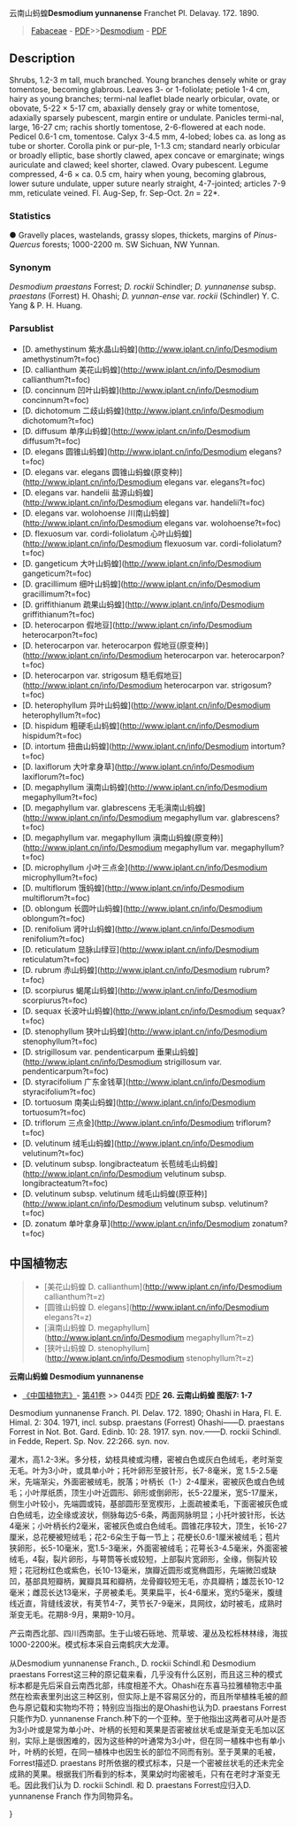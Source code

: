 云南山蚂蝗**Desmodium yunnanense** Franchet Pl. Delavay. 172. 1890.

> [Fabaceae](http://www.iplant.cn/info/Fabaceae?t=foc) - [PDF](http://www.iplant.cn/foc/pdf/Fabaceae.pdf)>>[Desmodium](http://www.iplant.cn/info/Desmodium?t=foc) - [PDF](http://www.iplant.cn/foc/pdf/Desmodium.pdf)
## Description

Shrubs, 1.2-3 m tall, much branched. Young branches densely white or gray tomentose, becoming glabrous. Leaves 3- or 1-foliolate; petiole 1-4 cm, hairy as young branches; termi-nal leaflet blade nearly orbicular, ovate, or obovate, 5-22 × 5-17 cm, abaxially densely gray or white tomentose, adaxially sparsely pubescent, margin entire or undulate. Panicles termi-nal, large, 16-27 cm; rachis shortly tomentose, 2-6-flowered at each node. Pedicel 0.6-1 cm, tomentose. Calyx 3-4.5 mm, 4-lobed; lobes ca. as long as tube or shorter. Corolla pink or pur-ple, 1-1.3 cm; standard nearly orbicular or broadly elliptic, base shortly clawed, apex concave or emarginate; wings auriculate and clawed; keel shorter, clawed. Ovary pubescent. Legume compressed, 4-6 × ca. 0.5 cm, hairy when young, becoming glabrous, lower suture undulate, upper suture nearly straight, 4-7-jointed; articles 7-9 mm, reticulate veined. Fl. Aug-Sep, fr. Sep-Oct. 2*n* = 22*.

### Statistics
● Gravelly places, wastelands, grassy slopes, thickets, margins of *Pinus*-*Quercus* forests; 1000-2200 m. SW Sichuan, NW Yunnan.

### Synonym
*Desmodium praestans* Forrest; *D. rockii* Schindler; *D. yunnanense* subsp. *praestans* (Forrest) H. Ohashi; *D. yunnan-ense* var. *rockii* (Schindler) Y. C. Yang & P. H. Huang.

### Parsublist

* [D.  amethystinum  紫水晶山蚂蝗](http://www.iplant.cn/info/Desmodium amethystinum?t=foc)
* [D.  callianthum  美花山蚂蝗](http://www.iplant.cn/info/Desmodium callianthum?t=foc)
* [D.  concinnum  凹叶山蚂蝗](http://www.iplant.cn/info/Desmodium concinnum?t=foc)
* [D.  dichotomum  二歧山蚂蝗](http://www.iplant.cn/info/Desmodium dichotomum?t=foc)
* [D.  diffusum  单序山蚂蝗](http://www.iplant.cn/info/Desmodium diffusum?t=foc)
* [D.  elegans  圆锥山蚂蝗](http://www.iplant.cn/info/Desmodium elegans?t=foc)
* [D.  elegans var. elegans  圆锥山蚂蝗(原变种)](http://www.iplant.cn/info/Desmodium elegans var. elegans?t=foc)
* [D.  elegans var. handelii  盐源山蚂蝗](http://www.iplant.cn/info/Desmodium elegans var. handelii?t=foc)
* [D.  elegans var. wolohoense  川南山蚂蝗](http://www.iplant.cn/info/Desmodium elegans var. wolohoense?t=foc)
* [D.  flexuosum var. cordi-foliolatum  心叶山蚂蝗](http://www.iplant.cn/info/Desmodium flexuosum var. cordi-foliolatum?t=foc)
* [D.  gangeticum  大叶山蚂蝗](http://www.iplant.cn/info/Desmodium gangeticum?t=foc)
* [D.  gracillimum  细叶山蚂蝗](http://www.iplant.cn/info/Desmodium gracillimum?t=foc)
* [D.  griffithianum  疏果山蚂蝗](http://www.iplant.cn/info/Desmodium griffithianum?t=foc)
* [D.  heterocarpon  假地豆](http://www.iplant.cn/info/Desmodium heterocarpon?t=foc)
* [D.  heterocarpon var. heterocarpon  假地豆(原变种)](http://www.iplant.cn/info/Desmodium heterocarpon var. heterocarpon?t=foc)
* [D.  heterocarpon var. strigosum  糙毛假地豆](http://www.iplant.cn/info/Desmodium heterocarpon var. strigosum?t=foc)
* [D.  heterophyllum  异叶山蚂蝗](http://www.iplant.cn/info/Desmodium heterophyllum?t=foc)
* [D.  hispidum  粗硬毛山蚂蝗](http://www.iplant.cn/info/Desmodium hispidum?t=foc)
* [D.  intortum  扭曲山蚂蝗](http://www.iplant.cn/info/Desmodium intortum?t=foc)
* [D.  laxiflorum  大叶拿身草](http://www.iplant.cn/info/Desmodium laxiflorum?t=foc)
* [D.  megaphyllum  滇南山蚂蝗](http://www.iplant.cn/info/Desmodium megaphyllum?t=foc)
* [D.  megaphyllum var. glabrescens  无毛滇南山蚂蝗](http://www.iplant.cn/info/Desmodium megaphyllum var. glabrescens?t=foc)
* [D.  megaphyllum var. megaphyllum  滇南山蚂蝗(原变种)](http://www.iplant.cn/info/Desmodium megaphyllum var. megaphyllum?t=foc)
* [D.  microphyllum  小叶三点金](http://www.iplant.cn/info/Desmodium microphyllum?t=foc)
* [D.  multiflorum  饿蚂蝗](http://www.iplant.cn/info/Desmodium multiflorum?t=foc)
* [D.  oblongum  长圆叶山蚂蝗](http://www.iplant.cn/info/Desmodium oblongum?t=foc)
* [D.  renifolium  肾叶山蚂蝗](http://www.iplant.cn/info/Desmodium renifolium?t=foc)
* [D.  reticulatum  显脉山绿豆](http://www.iplant.cn/info/Desmodium reticulatum?t=foc)
* [D.  rubrum  赤山蚂蝗](http://www.iplant.cn/info/Desmodium rubrum?t=foc)
* [D.  scorpiurus  蝎尾山蚂蝗](http://www.iplant.cn/info/Desmodium scorpiurus?t=foc)
* [D.  sequax  长波叶山蚂蝗](http://www.iplant.cn/info/Desmodium sequax?t=foc)
* [D.  stenophyllum  狭叶山蚂蝗](http://www.iplant.cn/info/Desmodium stenophyllum?t=foc)
* [D.  strigillosum var. pendenticarpum  垂果山蚂蝗](http://www.iplant.cn/info/Desmodium strigillosum var. pendenticarpum?t=foc)
* [D.  styracifolium  广东金钱草](http://www.iplant.cn/info/Desmodium styracifolium?t=foc)
* [D.  tortuosum  南美山蚂蝗](http://www.iplant.cn/info/Desmodium tortuosum?t=foc)
* [D.  triflorum  三点金](http://www.iplant.cn/info/Desmodium triflorum?t=foc)
* [D.  velutinum  绒毛山蚂蝗](http://www.iplant.cn/info/Desmodium velutinum?t=foc)
* [D.  velutinum subsp. longibracteatum  长苞绒毛山蚂蝗](http://www.iplant.cn/info/Desmodium velutinum subsp. longibracteatum?t=foc)
* [D.  velutinum subsp. velutinum  绒毛山蚂蝗(原亚种)](http://www.iplant.cn/info/Desmodium velutinum subsp. velutinum?t=foc)
* [D.  zonatum  单叶拿身草](http://www.iplant.cn/info/Desmodium zonatum?t=foc)

## 中国植物志

> * [美花山蚂蝗  D.  callianthum](http://www.iplant.cn/info/Desmodium callianthum?t=z)
> * [圆锥山蚂蝗  D.  elegans](http://www.iplant.cn/info/Desmodium elegans?t=z)
> * [滇南山蚂蝗  D.  megaphyllum](http://www.iplant.cn/info/Desmodium megaphyllum?t=z)
> * [狭叶山蚂蝗  D.  stenophyllum](http://www.iplant.cn/info/Desmodium stenophyllum?t=z)

**云南山蚂蝗 Desmodium yunnanense**

* [《中国植物志》](http://www.iplant.cn/frps)- [第41卷](http://www.iplant.cn/frps/vol/41) >> 044页 [PDF](http://www.iplant.cn/frps/pdf/41/044a.PDF)
**26. 云南山蚂蝗 图版7: 1-7**

Desmodium yunnanense Franch. Pl. Delav. 172. 1890; Ohashi in Hara, Fl. E. Himal. 2: 304. 1971, incl. subsp. praestans (Forrest) Ohashi——D. praestans Forrest in Not. Bot. Gard. Edinb. 10: 28. 1917. syn. nov.——D. rockii Schindl. in Fedde, Repert. Sp. Nov. 22:266. syn. nov.

灌木，高1.2-3米。多分枝，幼枝具棱或沟槽，密被白色或灰白色绒毛，老时渐变无毛。叶为3小叶，或具单小叶；托叶卵形至披针形，长7-8毫米，宽 1.5-2.5毫米，先端渐尖，外面密被绒毛，脱落；叶柄长（1-）2-4厘米，密被灰色或白色绒毛；小叶厚纸质，顶生小叶近圆形、卵形或倒卵形，长5-22厘米，宽5-17厘米，侧生小叶较小，先端圆或钝，基部圆形至宽楔形，上面疏被柔毛，下面密被灰色或白色绒毛，边全缘或波状，侧脉每边5-6条，两面网脉明显；小托叶披针形，长达4毫米；小叶柄长约2毫米，密被灰色或白色绒毛。圆锥花序较大，顶生，长16-27厘米，总花梗被短绒毛；花2-6朵生于每一节上；花梗长0.6-1厘米被绒毛；苞片狭卵形，长5-10毫米，宽1.5-3毫米，外面密被绒毛；花萼长3-4.5毫米，外面密被绒毛，4裂，裂片卵形，与萼筒等长或较短，上部裂片宽卵形，全缘，侧裂片较短；花冠粉红色或紫色，长10-13毫米，旗瓣近圆形或宽椭圆形，先端微凹或缺凹，基部具短瓣柄，翼瓣具耳和瓣柄，龙骨瓣较短无毛，亦具瓣柄；雄蕊长10-12毫米；雌蕊长达13毫米，子房被柔毛。荚果扁平，长4-6厘米，宽约5毫米，腹缝线近直，背缝线波状，有荚节4-7，荚节长7-9毫米，具网纹，幼时被毛，成熟时渐变无毛。花期8-9月，果期9-10月。

产云南西北部、四川西南部。生于山坡石砾地、荒草坡、灌丛及松栎林林缘，海拔1000-2200米。模式标本采自云南鹤庆大龙潭。

从Desmodium yunnanense Franch., D. rockii Schindl.和 Desmodium praestans Forrest这三种的原记载来看，几乎没有什么区别，而且这三种的模式标本都是先后采自云南西北部，纬度相差不大。Ohashi在东喜马拉雅植物志中虽然在检索表里列出这三种区别，但实际上是不容易区分的，而且所举植株毛被的颜色与原记载和实物均不符；特别应当指出的是Ohashi也认为D. praestans Forrest只能作为D. yunnanense Franch.种下的一个亚种。至于他指出这两者可从叶是否为3小叶或是常为单小叶、叶柄的长短和荚果是否密被丝状毛或是渐变无毛加以区别，实际上是很困难的，因为这些种的叶通常为3小叶，但在同一植株中也有单小叶，叶柄的长短，在同一植株中也因生长的部位不同而有别。至于荚果的毛被，Forrest描述D. praestans 时所依据的模式标本，只是一个密被丝状毛的还未完全成熟的荚果。根据我们所看到的标本，荚果幼时均密被毛，只有在老时才渐变无毛。因此我们认为 D. rockii Schindl. 和 D. praestans Forrest应归入D. yunnanense Franch 作为同物异名。

}